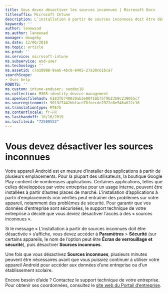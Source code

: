 ```yaml
---
title: Vous devez désactiver les sources inconnues | Microsoft Docs
titlesuffix: Microsoft Intune
description: L’installation à partir de sources inconnues doit être désactivée.
keywords: ''
author: lenewsad
ms.author: lanewsad
manager: dougeby
ms.date: 12/06/2018
ms.topic: article
ms.prod: ''
ms.service: microsoft-intune
ms.subservice: end-user
ms.technology: ''
ms.assetid: c7a10998-9aa6-4bc0-8405-27a30c61bca7
searchScope:
- User help
ROBOTS: ''
ms.custom: intune-enduser; seodec18
ms.collection: M365-identity-device-management
ms.openlocfilehash: 6183f6740030ab3e00710b75f9b23b9c239055c7
ms.sourcegitcommit: 9013f7442bbface78feecde2922e8e546a622c16
ms.translationtype: MTE75
ms.contentlocale: fr-FR
ms.lasthandoff: 10/16/2019
ms.locfileid: "72500552"
---
```

# <a name="you-need-to-turn-off-unknown-sources"></a>Vous devez désactiver les sources inconnues

Votre appareil Android est en mesure d’installer des applications à partir de plusieurs emplacements. Pour la plupart des utilisateurs, la boutique Google Play contient de nombreuses applications. Certaines applications, telles que celles développées par votre entreprise pour un usage interne, peuvent être installées à partir d’autres places de marché. L’installation d’applications à partir d’emplacements non vérifiés peut entraîner des problèmes sur votre appareil, notamment des problèmes de sécurité. Pour garantir que vos données d’entreprise sont sécurisées, le support technique de votre entreprise a décidé que vous deviez désactiver l’accès à des « sources inconnues ».

Si le message « L’installation à partir de sources inconnues doit être désactivée » s’affiche, vous devez accéder à **Paramètres** > **Sécurité** (sur certains appareils, le nom de l’option peut être **Écran de verrouillage et sécurité**), puis désactiver **Sources inconnues**.

Une fois que vous désactivez **Sources inconnues**, plusieurs minutes peuvent être nécessaires avant que vous puissiez continuer à utiliser votre appareil Android pour accéder aux données d’une entreprise ou d’un établissement scolaire.

Encore besoin d’aide ? Contactez le support technique de votre entreprise. Pour obtenir ses coordonnées, consultez le [site web du Portail d’entreprise](https://go.microsoft.com/fwlink/?linkid=2010980).
